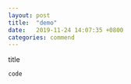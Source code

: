 ```yaml
---
layout: post
title:  "demo"
date:   2019-11-24 14:07:35 +0800
categories: commend
---
```


title
```
code

```
